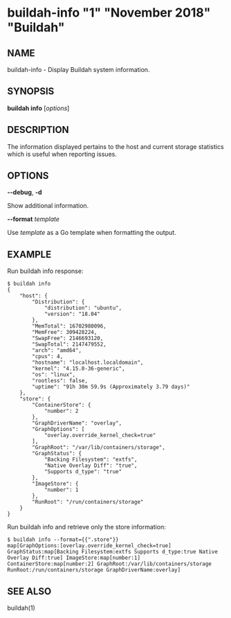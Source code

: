 # buildah-info "1" "November 2018" "Buildah"

## NAME
buildah\-info - Display Buildah system information.

## SYNOPSIS
**buildah info** [*options*]

## DESCRIPTION
The information displayed pertains to the host and current storage statistics which is useful when reporting issues.

## OPTIONS

**--debug**, **-d**

Show additional information.

**--format** *template*

Use *template* as a Go template when formatting the output.

## EXAMPLE
Run buildah info response:
```
$ buildah info
{
    "host": {
        "Distribution": {
            "distribution": "ubuntu",
            "version": "18.04"
        },
        "MemTotal": 16702980096,
        "MemFree": 309428224,
        "SwapFree": 2146693120,
        "SwapTotal": 2147479552,
        "arch": "amd64",
        "cpus": 4,
        "hostname": "localhost.localdomain",
        "kernel": "4.15.0-36-generic",
        "os": "linux",
        "rootless": false,
        "uptime": "91h 30m 59.9s (Approximately 3.79 days)"
    },
    "store": {
        "ContainerStore": {
            "number": 2
        },
        "GraphDriverName": "overlay",
        "GraphOptions": [
            "overlay.override_kernel_check=true"
        ],
        "GraphRoot": "/var/lib/containers/storage",
        "GraphStatus": {
            "Backing Filesystem": "extfs",
            "Native Overlay Diff": "true",
            "Supports d_type": "true"
        },
        "ImageStore": {
            "number": 1
        },
        "RunRoot": "/run/containers/storage"
    }
}
```

Run buildah info and retrieve only the store information:
```
$ buildah info --format={{".store"}}
map[GraphOptions:[overlay.override_kernel_check=true] GraphStatus:map[Backing Filesystem:extfs Supports d_type:true Native Overlay Diff:true] ImageStore:map[number:1] ContainerStore:map[number:2] GraphRoot:/var/lib/containers/storage RunRoot:/run/containers/storage GraphDriverName:overlay]
```

## SEE ALSO
buildah(1)
